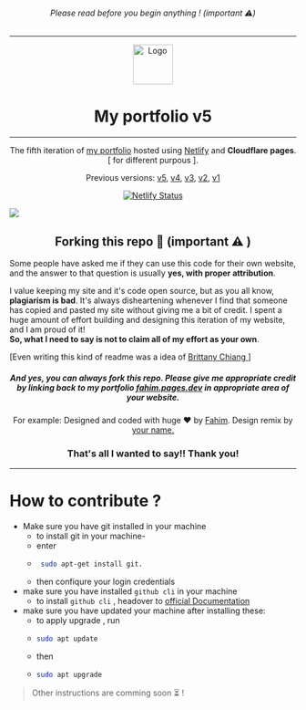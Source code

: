 <h6 align="center">
  Please read before you begin anything ! (important ⚠️)
</h6>
<hr>
<div align="center">
  <img alt="Logo" src="https://mahtamun-hoque-fahim.github.io/assets/media/favicon.png" width="70vw" />
</div>
<h1 align="center">
  My portfolio v5
</h1>
<hr>
<p align="center">
  The fifth iteration of <a href="https://fahim.pages.dev/?ref=github-readme" target="_blank">my portfolio</a> hosted using <a href="https://www.netlify.com/?ref=fahim.pages.dev" target="_blank">Netlify</a> and <b>Cloudflare pages</b>. [ for different purpous ].
<p align="center">
  Previous versions:
  <a href="https://github.com/mahtamun-hoque-fahim/portfolio-v5/?ref=github-readme" target="_blank">v5</a>,
  <a href="https://github.com/mahtamun-hoque-fahim/portfolio-v4/?ref=github-readme" target="_blank">v4</a>,
  <a href="https://github.com/mahtamun-hoque-fahim/portfolio-v3/?ref=github-readme" target="_blank">v3</a>,
    <a href="https://github.com/mahtamun-hoque-fahim/portfolio-v2/?ref=github-readme" target="_blank">v2</a>,
    <a href="https://github.com/mahtamun-hoque-fahim/portfolio-v1/?ref=github-readme" target="_blank">v1</a>
</p>
<p align="center">
  <a href="https://app.netlify.com/sites/mahtamun/deploys" target="_blank">
    <img src="https://api.netlify.com/api/v1/badges/7d0a1b7f-3e05-4dc6-8262-fdbd9b9b7e45/deploy-status" alt="Netlify Status" />
  </a>
</p>

<img src="https://raw.githubusercontent.com/mahtamun-hoque-fahim/mahtamun-hoque-fahim.github.io/main/assets/media/site-preview.png" align="center">

<h2 align="center">Forking this repo 🎯 (important ⚠️ )</h2>

<p>Some people have asked me if they can use this code for their own website, and the answer to that question is usually <b>yes, with proper attribution</b>.

<p>I value keeping my site and it's code open source, but as you all know, <b>plagiarism is bad</b>. It's always disheartening whenever I find that someone has copied and pasted my site without giving me a bit of credit. I spent a huge amount of effort building and designing this iteration of my website, and I am proud of it! <br> <b>So, what I need to say is not to claim all of my effort as your own</b>.</p>
<p font-size="5px">[Even writing this kind of readme was a idea of <a href="https://brittanychiang.com/?ref=fahim.pages.dev" target="_blank">Brittany Chiang </a> ]

<h5 align="center">And <b>yes</b>, you can always fork this repo. Please give me appropriate credit by linking back to my portfolio <a href="https://fahim.pages.dev/?ref=forkeduser-linkedback" target="_blank">fahim.pages.dev</a> in appropriate area of your website.</h5>
<p align="center">For example: Designed and coded with huge ❤️ by <a href="https://fahim.pages.dev/?ref=anonomous" target="_blank">Fahim</a>. Design remix by <u>your name.</u> </p>
  <h3 align="center">That's all I wanted to say!! Thank you! </h3>

<hr>

# How to contribute ?
  - Make sure you have git installed in your machine
     - to install git in your machine-
     - enter 
     - ```bash
        sudo apt-get install git. 
        ```  
     - then confiqure your login credentials
  - make sure you have installed ` github cli ` in your machine
      - to install ` github cli ` , headover to [official Documentation](https://cli.github.com)
  - make sure you have updated your machine after installing these:
      - to apply upgrade , run
      - ```bash
        sudo apt update
        ```
      - then 
      - ```bash
        sudo apt upgrade
        ```
> Other instructions are comming soon ⏳ !
    
